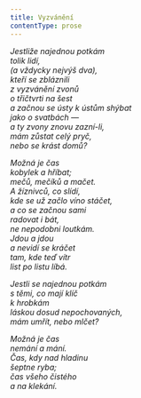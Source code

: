 ```yaml
---
title: Vyzvánění
contentType: prose
---
```


<section>

_Jestliže najednou potkám  
tolik lidí,  
(a vždycky nejvýš dva),  
kteří se zbláznili  
z vyzvánění zvonů  
o třičtvrti na šest  
a začnou se ústy k ústům shýbat  
jako o svatbách —  
a ty zvony znovu zazní-li,  
mám zůstat celý pryč,  
nebo se krást domů?_

</section>

<section>

_Možná je čas  
kobylek a hříbat;  
mečů, mečíků a mačet.  
A žíznivců, co slídí,  
kde se už začlo víno stáčet,  
a co se začnou sami  
radovat i bát,  
ne nepodobni loutkám.  
Jdou a jdou  
a nevidí se kráčet  
tam, kde teď vítr  
list po listu líbá._

</section>

<section>

_Jestli se najednou potkám  
s těmi, co mají klíč  
k hrobkám  
láskou dosud nepochovaných,  
mám umřít, nebo mlčet?_

</section>

<section>

_Možná je čas  
nemání a mání.  
Čas, kdy nad hladinu  
šeptne ryba;  
čas všeho čistého  
a na klekání._

</section>
